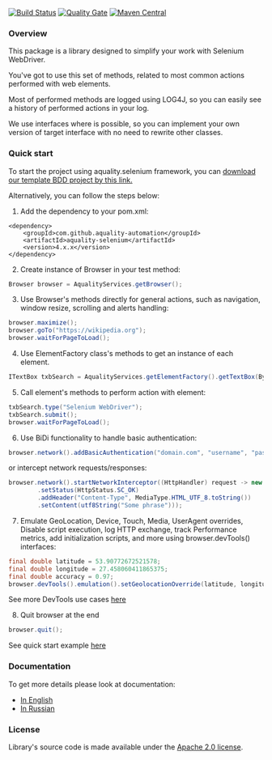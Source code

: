 [![Build Status](https://dev.azure.com/aquality-automation/aquality-automation/_apis/build/status/aquality-automation.aquality-selenium-java?branchName=master)](https://dev.azure.com/aquality-automation/aquality-automation/_build/latest?definitionId=2&branchName=master)
[![Quality Gate](https://sonarcloud.io/api/project_badges/measure?project=aquality-automation_aquality-selenium-java&metric=alert_status)](https://sonarcloud.io/dashboard?id=aquality-automation_aquality-selenium-java)
[![Maven Central](https://maven-badges.herokuapp.com/maven-central/com.github.aquality-automation/aquality-selenium/badge.svg)](https://maven-badges.herokuapp.com/maven-central/com.github.aquality-automation/aquality-selenium)

### Overview

This package is a library designed to simplify your work with Selenium WebDriver.

You've got to use this set of methods, related to most common actions performed with web elements.

Most of performed methods are logged using LOG4J, so you can easily see a history of performed actions in your log.

We use interfaces where is possible, so you can implement your own version of target interface with no need to rewrite other classes.

### Quick start
To start the project using aquality.selenium framework, you can [download our template BDD project by this link.](https://github.com/aquality-automation/aquality-selenium-java-template)

Alternatively, you can follow the steps below:

1. Add the dependency to your pom.xml:
```
<dependency>
    <groupId>com.github.aquality-automation</groupId>
    <artifactId>aquality-selenium</artifactId>
    <version>4.x.x</version>
</dependency>
```

2. Create instance of Browser in your test method:
```java
Browser browser = AqualityServices.getBrowser();
```

3. Use Browser's methods directly for general actions, such as navigation, window resize, scrolling and alerts handling:
```java
browser.maximize();
browser.goTo("https://wikipedia.org");
browser.waitForPageToLoad();
```

4. Use ElementFactory class's methods to get an instance of each element.
```java
ITextBox txbSearch = AqualityServices.getElementFactory().getTextBox(By.id("searchInput"), "Search");
```

5. Call element's methods to perform action with element: 
```java
txbSearch.type("Selenium WebDriver");
txbSearch.submit();
browser.waitForPageToLoad();
```

6. Use BiDi functionality to handle basic authentication:
```java
browser.network().addBasicAuthentication("domain.com", "username", "password");
```
or intercept network requests/responses:
```java
browser.network().startNetworkInterceptor((HttpHandler) request -> new HttpResponse()
        .setStatus(HttpStatus.SC_OK)
        .addHeader("Content-Type", MediaType.HTML_UTF_8.toString())
        .setContent(utf8String("Some phrase")));
```
7. Emulate GeoLocation, Device, Touch, Media, UserAgent overrides, Disable script execution, log HTTP exchange, track Performance metrics, add initialization scripts, and more using browser.devTools() interfaces:
```java
final double latitude = 53.90772672521578;
final double longitude = 27.458060411865375;
final double accuracy = 0.97;
browser.devTools().emulation().setGeolocationOverride(latitude, longitude, accuracy);
```
See more DevTools use cases [here](./src/test/java/tests/usecases/devtools)

8. Quit browser at the end
```java
browser.quit();
```

See quick start example [here](./src/test/java/tests/usecases/QuickStartExample.java)

### Documentation
To get more details please look at documentation:
- [In English](https://github.com/aquality-automation/aquality-selenium-java/wiki/Overview-(English))
- [In Russian](https://github.com/aquality-automation/aquality-selenium-java/wiki/Overview-(Russian))

### License
Library's source code is made available under the [Apache 2.0 license](LICENSE).
